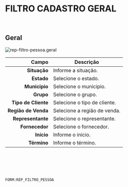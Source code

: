# FILTRO CADASTRO GERAL
<br>

## Geral
![rep-filtro-pessoa.geral](https://raw.githubusercontent.com/netforcews/docs-siscom/master/geral/imagens/rep-filtro-pessoa.geral.png)

Campo | Descrição
--:|---
**Situação** | Informe a situação.
**Estado** | Selecione o estado.
**Municipio** | Selecione o municipio.
**Grupo** | Selecione o grupo.
**Tipo de Cliente** | Selecione o tipo de cliente.
**Região de Venda** | Selecione a região de venda.
**Representante** | Selecione o representante.
**Fornecedor** | Selecione o fornecedor.
**Início** | Informe o início.
**Término** | Informe o término.
<br>
<br>
<br>
<br>

```FORM:REP_FILTRO_PESSOA```
